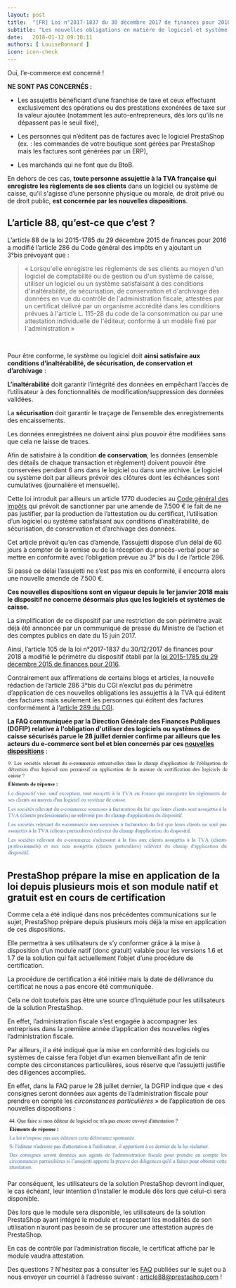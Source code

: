 ```yaml
---
layout: post
title:  "[FR] Loi n°2017-1837 du 30 décembre 2017 de finances pour 2018"
subtitle: "Les nouvelles obligations en matière de logiciel et système de caisse"
date:   2018-01-12 09:10:11
authors: [ LouiseBonnard ]
icon: icon-check
---
```


Oui, l’e-commerce est concerné !


**NE SONT PAS CONCERNÉS :**

-	Les assujettis bénéficiant d’une franchise de taxe et ceux effectuant exclusivement des opérations ou des prestations exonérées de taxe sur la valeur ajoutée (notamment les auto-entrepreneurs, dès lors qu’ils ne dépassent pas le seuil fixé),

-	Les personnes qui n’éditent pas de factures avec le logiciel PrestaShop (ex. : les commandes de votre boutique sont gérées par PrestaShop mais les factures sont générées par un ERP),

-	Les marchands qui ne font que du BtoB. 

En dehors de ces cas, **toute personne assujettie à la TVA française qui enregistre les règlements de ses clients** dans un logiciel ou système de caisse, qu'il s'agisse d’une personne physique ou morale, de droit privé ou de droit public, **est concernée par les nouvelles dispositions**.


## L’article 88, qu’est-ce que c’est ?

L’article 88 de la loi 2015-1785 du 29 décembre 2015 de finances pour 2016 a modifié l’article 286 du Code général des impôts en y ajoutant un 3°bis prévoyant que :

<blockquote>« Lorsqu'elle enregistre les règlements de ses clients au moyen d'un logiciel de comptabilité ou de gestion ou d'un système de caisse, utiliser un logiciel ou un système satisfaisant à des conditions d'inaltérabilité, de sécurisation, de conservation et d'archivage des données en vue du contrôle de l'administration fiscale, attestées par un certificat délivré par un organisme accrédité dans les conditions prévues à l'article L. 115-28 du code de la consommation ou par une attestation individuelle de l'éditeur, conforme à un modèle fixé par l'administration »</blockquote> 

Pour être conforme, le système ou logiciel doit **ainsi satisfaire aux conditions d’inaltérabilité, de sécurisation, de conservation et d’archivage** :

**L’inaltérabilité** doit garantir l’intégrité des données en empêchant l’accès de l’utilisateur à des fonctionnalités de modification/suppression des données validées.

La **sécurisation** doit garantir le traçage de l’ensemble des enregistrements des encaissements.

Les données enregistrées ne doivent ainsi plus pouvoir être modifiées sans que cela ne laisse de traces.

Afin de satisfaire à la condition **de conservation**, les données (ensemble des détails de chaque transaction et règlement) doivent pouvoir être conservées pendant 6 ans dans le logiciel ou dans une archive. Le logiciel ou système doit par ailleurs prévoir des clôtures dont les échéances sont cumulatives (journalière et mensuelle).

Cette loi introduit par ailleurs un article 1770 duodecies au [Code général des impôts](https://www.legifrance.gouv.fr/affichCodeArticle.do?idArticle=LEGIARTI000031781508&cidTexte=LEGITEXT000006069577&dateTexte=20180101) qui prévoit de sanctionner par une amende de 7.500 € le fait de ne pas justifier, par la production de l’attestation ou du certificat, l’utilisation d’un logiciel ou système satisfaisant aux conditions d’inaltérabilité, de sécurisation, de conservation et d’archivage des données. 

Cet article prévoit qu’en cas d’amende, l’assujetti dispose d’un délai de 60 jours à compter de la remise ou de la réception du procès-verbal pour se mettre en conformité avec l’obligation prévue au 3° bis du I de l’article 286. 

Si passé ce délai l’assujetti ne s’est pas mis en conformité, il encourra alors une nouvelle amende de 7.500 €. 

**Ces nouvelles dispositions sont en vigueur depuis le 1er janvier 2018 mais le dispositif ne concerne désormais plus que les logiciels et systèmes de caisse.**

La simplification de ce dispositif par une restriction de son périmètre avait déjà été annoncée par un communiqué de presse du Ministre de l’action et des comptes publics en date du 15 juin 2017.

Ainsi, l’article 105 de la loi n°2017-1837 du 30/12/2017 de finances pour 2018 a modifié le périmètre du dispositif établi par la [loi 2015-1785 du 29 décembre 2015 de finances pour 2016](https://www.legifrance.gouv.fr/eli/loi/2017/12/30/CPAX1723900L/jo/texte/fr).

Contrairement aux affirmations de certains blogs et articles, la nouvelle rédaction de l’article 286 3°bis du CGI n’exclut pas du périmètre d’application de ces nouvelles obligations les assujettis à la TVA qui éditent des factures mais seulement les personnes qui éditent des factures conformément à l’[article 289 du CGI](https://www.legifrance.gouv.fr/affichCodeArticle.do?cidTexte=LEGITEXT000006069577&idArticle=LEGIARTI000006309544&dateTexte=&categorieLien=cid). 

**La FAQ communiquée par la Direction Générale des Finances Publiques (DGFIP) relative à l'obligation d'utiliser des logiciels ou systèmes de caisse sécurisés parue le 28 juillet dernier confirme par ailleurs que les acteurs du e-commerce sont bel et bien concernés par ces [nouvelles dispositions](https://www.economie.gouv.fr/files/files/directions_services/dgfip/controle_fiscal/actualites_reponses/logiciels_de_caisse.pdf)** :

![FAQ Loi de Finances 1](/assets/images/2018/01/FAQ_Loi_de_Finances_1.png)


## PrestaShop prépare la mise en application de la loi depuis plusieurs mois et son module natif et gratuit est en cours de certification

Comme cela a été indiqué dans nos précédentes communications sur le sujet, PrestaShop prépare depuis plusieurs mois déjà la mise en application de ces dispositions.

Elle permettra à ses utilisateurs de s’y conformer grâce à la mise à disposition d’un module natif (donc gratuit) valable pour les versions 1.6 et 1.7 de la solution qui fait actuellement l’objet d’une procédure de certification.

La procédure de certification a été initiée mais la date de délivrance du certificat ne nous a pas encore été communiquée. 

Cela ne doit toutefois pas être une source d’inquiétude pour les utilisateurs de la solution PrestaShop.

En effet, l’administration fiscale s’est engagée à accompagner les entreprises dans la première année d’application des nouvelles règles l’administration fiscale.

Par ailleurs, il a été indiqué que la mise en conformité des logiciels ou systèmes de caisse fera l’objet d’un examen bienveillant afin de tenir compte des circonstances particulières, sous réserve que l’assujetti justifie des diligences accomplies. 

En effet, dans la FAQ parue le 28 juillet dernier, la DGFIP indique que « des consignes seront données aux agents de l’administration fiscale pour prendre en compte les *circonstances particulières* » de l’application de ces nouvelles dispositions :

![FAQ Loi de Finances 2](/assets/images/2018/01/FAQ_Loi_de_Finances_2.png)

Par conséquent, les utilisateurs de la solution PrestaShop devront indiquer, le cas échéant, leur intention d’installer le module dès lors que celui-ci sera disponible.

Dès lors que le module sera disponible, les utilisateurs de la solution PrestaShop ayant intégré le module et respectant les modalités de son utilisation n’auront pas besoin de se procurer une attestation auprès de PrestaShop. 

En cas de contrôle par l’administration fiscale, le certificat affiché par le module vaudra attestation.


Des questions ? N’hésitez pas à consulter les [FAQ](https://www.prestashop.com/fr/faq) publiées sur le sujet ou à nous envoyer un courriel à l’adresse suivant : article88@prestashop.com !
